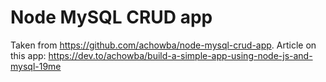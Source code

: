# Node MySQL CRUD app
Taken from https://github.com/achowba/node-mysql-crud-app.
Article on this app: https://dev.to/achowba/build-a-simple-app-using-node-js-and-mysql-19me
